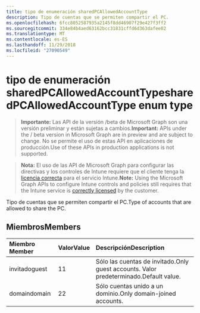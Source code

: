 ```yaml
---
title: tipo de enumeración sharedPCAllowedAccountType
description: Tipo de cuentas que se permiten compartir el PC.
ms.openlocfilehash: 6fcc8052587935a2145f8dd46907f29e427f3ff2
ms.sourcegitcommit: 334e84b4aed63162bcc31831cffd6d363dafee02
ms.translationtype: MT
ms.contentlocale: es-ES
ms.lasthandoff: 11/29/2018
ms.locfileid: "27090549"
---
```

# <a name="sharedpcallowedaccounttype-enum-type"></a><span data-ttu-id="b4c09-103">tipo de enumeración sharedPCAllowedAccountType</span><span class="sxs-lookup"><span data-stu-id="b4c09-103">sharedPCAllowedAccountType enum type</span></span>

> <span data-ttu-id="b4c09-104">**Importante:** Las API de la versión /beta de Microsoft Graph son una versión preliminar y están sujetas a cambios.</span><span class="sxs-lookup"><span data-stu-id="b4c09-104">**Important:** APIs under the / beta version in Microsoft Graph are in preview and are subject to change.</span></span> <span data-ttu-id="b4c09-105">No se permite el uso de estas API en aplicaciones de producción.</span><span class="sxs-lookup"><span data-stu-id="b4c09-105">Use of these APIs in production applications is not supported.</span></span>

> <span data-ttu-id="b4c09-106">**Nota:** El uso de las API de Microsoft Graph para configurar las directivas y los controles de Intune requiere que el cliente tenga la [licencia correcta](https://go.microsoft.com/fwlink/?linkid=839381) para el servicio Intune.</span><span class="sxs-lookup"><span data-stu-id="b4c09-106">**Note:** Using the Microsoft Graph APIs to configure Intune controls and policies still requires that the Intune service is [correctly licensed](https://go.microsoft.com/fwlink/?linkid=839381) by the customer.</span></span>

<span data-ttu-id="b4c09-107">Tipo de cuentas que se permiten compartir el PC.</span><span class="sxs-lookup"><span data-stu-id="b4c09-107">Type of accounts that are allowed to share the PC.</span></span>
## <a name="members"></a><span data-ttu-id="b4c09-108">Miembros</span><span class="sxs-lookup"><span data-stu-id="b4c09-108">Members</span></span>
|<span data-ttu-id="b4c09-109">Miembro	</span><span class="sxs-lookup"><span data-stu-id="b4c09-109">Member</span></span>|<span data-ttu-id="b4c09-110">Valor</span><span class="sxs-lookup"><span data-stu-id="b4c09-110">Value</span></span>|<span data-ttu-id="b4c09-111">Descripción</span><span class="sxs-lookup"><span data-stu-id="b4c09-111">Description</span></span>|
|:---|:---|:---|
|<span data-ttu-id="b4c09-112">invitado</span><span class="sxs-lookup"><span data-stu-id="b4c09-112">guest</span></span>|<span data-ttu-id="b4c09-113">1</span><span class="sxs-lookup"><span data-stu-id="b4c09-113">1</span></span>|<span data-ttu-id="b4c09-114">Sólo las cuentas de invitado.</span><span class="sxs-lookup"><span data-stu-id="b4c09-114">Only guest accounts.</span></span> <span data-ttu-id="b4c09-115">Valor predeterminado.</span><span class="sxs-lookup"><span data-stu-id="b4c09-115">Default value.</span></span>|
|<span data-ttu-id="b4c09-116">domain</span><span class="sxs-lookup"><span data-stu-id="b4c09-116">domain</span></span>|<span data-ttu-id="b4c09-117">2</span><span class="sxs-lookup"><span data-stu-id="b4c09-117">2</span></span>|<span data-ttu-id="b4c09-118">Sólo cuentas unido a un dominio.</span><span class="sxs-lookup"><span data-stu-id="b4c09-118">Only domain-joined accounts.</span></span>|





